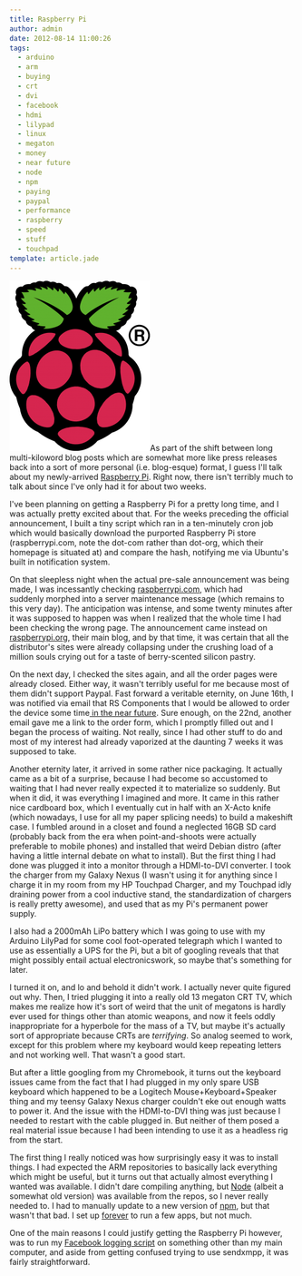 ```yaml
---
title: Raspberry Pi
author: admin
date: 2012-08-14 11:00:26
tags: 
  - arduino
  - arm
  - buying
  - crt
  - dvi
  - facebook
  - hdmi
  - lilypad
  - linux
  - megaton
  - money
  - near future
  - node
  - npm
  - paying
  - paypal
  - performance
  - raspberry
  - speed
  - stuff
  - touchpad
template: article.jade
---
```


[![](Raspi_Colour_R-248x300.png "Raspi_Colour_R")](Raspi_Colour_R.png)As part of the shift between long multi-kiloword blog posts which are somewhat more like press releases back into a sort of more personal (i.e. blog-esque) format, I guess I'll talk about my newly-arrived [Raspberry Pi](http://en.wikipedia.org/wiki/Raspberry_Pi). Right now, there isn't terribly much to talk about since I've only had it for about two weeks.

I've been planning on getting a Raspberry Pi for a pretty long time, and I was actually pretty excited about that. For the weeks preceding the official announcement, I built a tiny script which ran in a ten-minutely cron job which would basically download the purported Raspberry Pi store (raspberrypi.com, note the dot-com rather than dot-org, which their homepage is situated at) and compare the hash, notifying me via Ubuntu's built in notification system.

On that sleepless night when the actual pre-sale announcement was being made, I was incessantly checking [raspberrypi.com](http://raspberrypi.com), which had suddenly morphed into a server maintenance message (which remains to this very day). The anticipation was intense, and some twenty minutes after it was supposed to happen was when I realized that the whole time I had been checking the wrong page. The announcement came instead on [raspberrypi.org](http://www.raspberrypi.org/), their main blog, and by that time, it was certain that all the distributor's sites were already collapsing under the crushing load of a million souls crying out for a taste of berry-scented silicon pastry.

On the next day, I checked the sites again, and all the order pages were already closed. Either way, it wasn't terribly useful for me because most of them didn't support Paypal. Fast forward a veritable eternity, on June 16th, I was notified via email that RS Components that I would be allowed to order the device some time[ in the near future](http://uk.rs-online.com/web/generalDisplay.html?id=raspberrypi&amp;file=questions#Queue). Sure enough, on the 22nd, another email gave me a link to the order form, which I promptly filled out and I began the process of waiting. Not really, since I had other stuff to do and most of my interest had already vaporized at the daunting 7 weeks it was supposed to take.

Another eternity later, it arrived in some rather nice packaging. It actually came as a bit of a surprise, because I had become so accustomed to waiting that I had never really expected it to materialize so suddenly. But when it did, it was everything I imagined and more. It came in this rather nice cardboard box, which I eventually cut in half with an X-Acto knife (which nowadays, I use for all my paper splicing needs) to build a makeshift case. I fumbled around in a closet and found a neglected 16GB SD card (probably back from the era when point-and-shoots were actually preferable to mobile phones) and installed that weird Debian distro (after having a little internal debate on what to install). But the first thing I had done was plugged it into a monitor through a HDMI-to-DVI converter. I took the charger from my Galaxy Nexus (I wasn't using it for anything since I charge it in my room from my HP Touchpad Charger, and my Touchpad idly draining power from a cool inductive stand, the standardization of chargers is really pretty awesome), and used that as my Pi's permanent power supply.

I also had a 2000mAh LiPo battery which I was going to use with my Arduino LilyPad for some cool foot-operated telegraph which I wanted to use as essentially a UPS for the Pi, but a bit of googling reveals that that might possibly entail actual electronicswork, so maybe that's something for later.

I turned it on, and lo and behold it didn't work. I actually never quite figured out why. Then, I tried plugging it into a really old 13 megaton CRT TV, which makes me realize how it's sort of weird that the unit of megatons is hardly ever used for things other than atomic weapons, and now it feels oddly inappropriate for a hyperbole for the mass of a TV, but maybe it's actually sort of appropriate because CRTs are _terrifying_. So analog seemed to work, except for this problem where my keyboard would keep repeating letters and not working well. That wasn't a good start.

But after a little googling from my Chromebook, it turns out the keyboard issues came from the fact that I had plugged in my only spare USB keyboard which happened to be a Logitech Mouse+Keyboard+Speaker thing and my teensy Galaxy Nexus charger couldn't eke out enough watts to power it. And the issue with the HDMI-to-DVI thing was just because I needed to restart with the cable plugged in. But neither of them posed a real material issue because I had been intending to use it as a headless rig from the start.

The first thing I really noticed was how surprisingly easy it was to install things. I had expected the ARM repositories to basically lack everything which might be useful, but it turns out that actually almost everything I wanted was available. I didn't dare compiling anything, but [Node](http://nodejs.org/) (albeit a somewhat old version) was available from the repos, so I never really needed to. I had to manually update to a new version of [npm](https://npmjs.org/), but that wasn't that bad. I set up [forever](https://github.com/nodejitsu/forever/) to run a few apps, but not much.

One of the main reasons I could justify getting the Raspberry Pi however, was to run my [Facebook logging script](http://antimatter15.com/wp/2012/05/visualizing-facebook-activity/) on something other than my main computer, and aside from getting confused trying to use sendxmpp, it was fairly straightforward.
